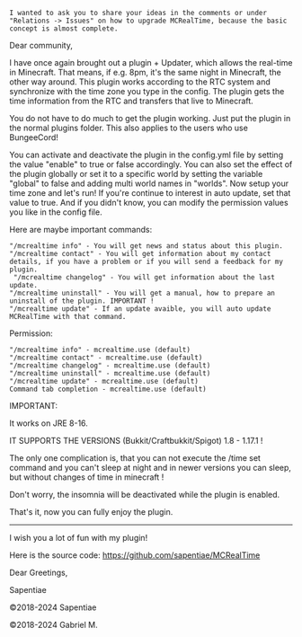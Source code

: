 

    I wanted to ask you to share your ideas in the comments or under "Relations -> Issues" on how to upgrade MCRealTime, because the basic concept is almost complete.

 

Dear community,

 

I have once again brought out a plugin + Updater, which allows the real-time in Minecraft. That means, if e.g. 8pm, it's the same night in Minecraft, the other way around. This plugin works according to the RTC system and synchronize with the time zone you type in the config. The plugin gets the time information from the RTC and transfers that live to Minecraft.

 

You do not have to do much to get the plugin working. Just put the plugin in the normal plugins folder. This also applies to the users who use BungeeCord!

 

 

You can activate and deactivate the plugin in the config.yml file by setting the value "enable" to true or false accordingly. You can also set the effect of the plugin globally or set it to a specific world by setting the variable "global" to false and adding multi world names in "worlds". Now setup your time zone and let's run! If you're continue to interest in auto update, set that value to true. And if you didn't know, you can modify the permission values you like in the config file.

 

 

Here are maybe important commands:

 

    "/mcrealtime info" - You will get news and status about this plugin.
    "/mcrealtime contact" - You will get information about my contact details, if you have a problem or if you will send a feedback for my plugin.
     "/mcrealtime changelog" - You will get information about the last update.
    "/mcrealtime uninstall" - You will get a manual, how to prepare an uninstall of the plugin. IMPORTANT !
    "/mcrealtime update" - If an update avaible, you will auto update MCRealTime with that command.

  

Permission: 

    "/mcrealtime info" - mcrealtime.use (default)
    "/mcrealtime contact" - mcrealtime.use (default)
    "/mcrealtime changelog" - mcrealtime.use (default)
    "/mcrealtime uninstall" - mcrealtime.use (default)
    "/mcrealtime update" - mcrealtime.use (default)
    Command tab completion - mcrealtime.use (default)

IMPORTANT:

 

It works on JRE 8-16.

 

IT SUPPORTS THE VERSIONS (Bukkit/Craftbukkit/Spigot) 1.8 - 1.17.1 ! 

 

The only one complication is, that you can not execute the /time set <time> </time>command and you can't sleep at night and in newer versions you can sleep, but without changes of time in minecraft !

Don't worry, the insomnia will be deactivated while the plugin is enabled.

 

That's it, now you can fully enjoy the plugin.

 

_______________________________________________________________
 

I wish you a lot of fun with my plugin!

Here is the source code: https://github.com/sapentiae/MCRealTime

 

Dear Greetings,

 

Sapentiae

 

©2018-2024 Sapentiae

 

©2018-2024 Gabriel M.
